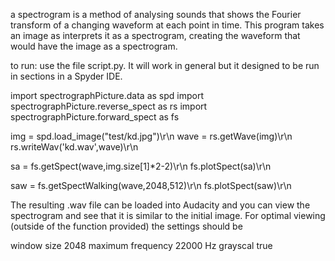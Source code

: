 a spectrogram is a method of analysing sounds that shows the Fourier transform of a changing waveform at each point in time. This program takes an image as interprets it as a spectrogram, creating the  waveform that would have the image as a spectrogram.

to run: use the file script.py. It will work in general but it designed to be run in sections in a Spyder IDE.


import spectrographPicture.data as spd
import spectrographPicture.reverse_spect as rs
import spectrographPicture.forward_spect as fs


img = spd.load_image("test/kd.jpg")\\r\\n
wave = rs.getWave(img)\\r\\n
rs.writeWav('kd.wav',wave)\\r\\n

sa = fs.getSpect(wave,img.size[1]*2-2)\\r\\n
fs.plotSpect(sa)\\r\\n

saw = fs.getSpectWalking(wave,2048,512)\\r\\n
fs.plotSpect(saw)\\r\\n

The resulting .wav file can be loaded into Audacity and you can view the spectrogram and see that it is similar to the initial image. For optimal viewing (outside of the function provided) the settings should be 

window size 2048
maximum frequency 22000 Hz
grayscal true